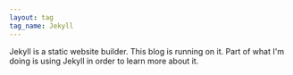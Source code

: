 ```yaml
---
layout: tag
tag_name: Jekyll
---
```


Jekyll is a static website builder. This blog is running on it. Part of what I'm doing is using Jekyll in order to learn more about it.